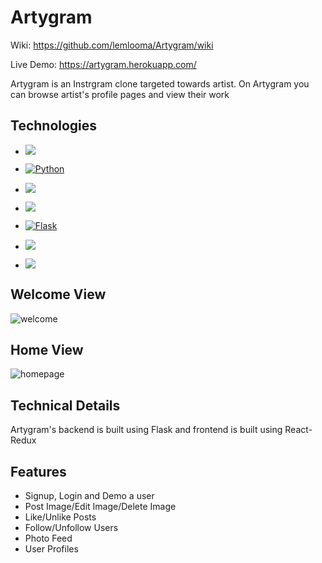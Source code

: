 # Artygram

Wiki: https://github.com/lemlooma/Artygram/wiki

Live Demo: https://artygram.herokuapp.com/

Artygram is an Instrgram clone targeted towards artist. On Artygram you can browse artist's profile pages and view their work

## Technologies
* <a href="https://developer.mozilla.org/en-US/docs/Web/JavaScript"><img src="https://img.shields.io/badge/-JavaScript-F7DF1E?logo=JavaScript&logoColor=333333" /></a>

* <a href="https://www.python.org/"><img alt="Python" src="https://img.shields.io/badge/-Python-3776AB?style=flat-square&logo=Python&logoColor=white&" /></a>

* <a href="https://reactjs.org/"><img src="https://img.shields.io/badge/-React-61DAFB?logo=React&logoColor=333333" /></a>

* <a href="https://developer.mozilla.org/en-US/docs/Web/CSS"><img src="https://img.shields.io/badge/-CSS3-1572B6?logo=CSS3" /></a>

* <a href="https://flask.palletsprojects.com/en/1.1.x/"><img alt="Flask" src="https://img.shields.io/badge/-Flask-000000?style=flat-square&logo=Flask&logoColor=white" /></a>


* <a href="https://redux.js.org/"><img src="https://img.shields.io/badge/-Redux-764ABC?logo=Redux" /></a>

* <a href="https://www.postgresql.org/"><img src="https://img.shields.io/badge/-PostgreSQL-336791?logo=PostgreSQL" /></a>

## Welcome View

![welcome](artygram.png)

## Home View

![homepage](artygram_homeView.png)

## Technical Details

Artygram's backend is built using Flask and frontend is built using React-Redux

## Features

- Signup, Login and Demo a user
- Post Image/Edit Image/Delete Image
- Like/Unlike Posts
- Follow/Unfollow Users
- Photo Feed
- User Profiles
